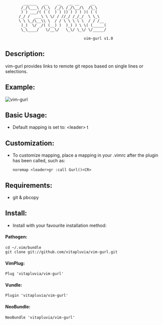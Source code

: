
                                                     
            ______   __    __   __ __     __         
           /_/\___\ /\_\  /_/\ /_/\__/\  /\_\        
           ) ) ___/( ( (  ) ) )) ) ) ) )( ( (        
          /_/ /  ___\ \ \/ / //_/ /_/_/  \ \_\       
          \ \ \_/\__\\ \  / / \ \ \ \ \  / / /__     
           )_)  \/ _/( (__) )  )_) ) \ \( (_____(    
           \_\____/   \/__\/   \_\/ \_\/ \/_____/    
                                                     
                                       vim-gurl v1.0 
                                                     

## Description:
vim-gurl provides links to remote git repos based on single lines or selections.

## Example:
![vim-gurl](https://cloud.githubusercontent.com/assets/2328639/8764290/c564331a-2d83-11e5-9026-99aae1dee585.gif)

## Basic Usage:
  - Default mapping is set to: \<leader\> t

## Customization:
  - To customize mapping, place a mapping in your .vimrc after the plugin has been called, such as:

	```
	noremap <leader>gr :call Gurl()<CR>
	```

## Requirements:
  - git & pbcopy

## Install:
  - Install with your favourite installation method:

  #### Pathogen:

  ```
  cd ~/.vim/bundle
  git clone git://github.com/vitapluvia/vim-gurl.git
  ```

  #### VimPlug:

  ```
  Plug 'vitapluvia/vim-gurl'
  ```

  #### Vundle:
  ```
  Plugin 'vitapluvia/vim-gurl'
  ```
  
  #### NeoBundle:
  
  ```
  NeoBundle 'vitapluvia/vim-gurl'
  ```
